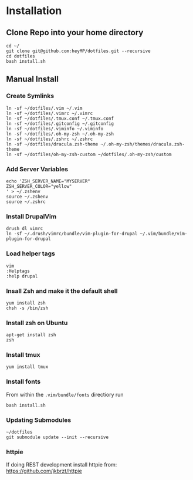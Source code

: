 # Installation

## Clone Repo into your home directory
```
cd ~/
git clone git@github.com:heyMP/dotfiles.git --recursive
cd dotfiles
bash install.sh
```

## Manual Install

### Create Symlinks
```
ln -sf ~/dotfiles/.vim ~/.vim
ln -sf ~/dotfiles/.vimrc ~/.vimrc
ln -sf ~/dotfiles/.tmux.conf ~/.tmux.conf
ln -sf ~/dotfiles/.gitconfig ~/.gitconfig
ln -sf ~/dotfiles/.viminfo ~/.viminfo
ln -sf ~/dotfiles/.oh-my-zsh ~/.oh-my-zsh
ln -sf ~/dotfiles/.zshrc ~/.zshrc
ln -sf ~/dotfiles/dracula.zsh-theme ~/.oh-my-zsh/themes/dracula.zsh-theme
ln -sf ~/dotfiles/oh-my-zsh-custom ~/dotfiles/.oh-my-zsh/custom
```

### Add Server Variables
```
echo 'ZSH_SERVER_NAME="MYSERVER"
ZSH_SERVER_COLOR="yellow"
' > ~/.zshenv
source ~/.zshenv
source ~/.zshrc
```

### Install DrupalVim
```
drush dl vimrc
ln -sf ~/.drush/vimrc/bundle/vim-plugin-for-drupal ~/.vim/bundle/vim-plugin-for-drupal
```

### Load helper tags
```
vim
:Helptags
:help drupal
```

### Insall Zsh and make it the default shell
```
yum install zsh
chsh -s /bin/zsh
```

### Install zsh on Ubuntu
```
apt-get install zsh
zsh
```

### Install tmux
```
yum install tmux
```

### Install fonts

From within the `.vim/bundle/fonts` directiory run
```
bash install.sh
```

### Updating Submodules
```
~/dotfiles
git submodule update --init --recursive
```

### httpie

If doing REST development install httpie from:
https://github.com/jkbrzt/httpie
